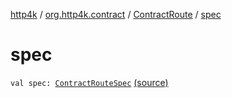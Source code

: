 [http4k](../../index.md) / [org.http4k.contract](../index.md) / [ContractRoute](index.md) / [spec](./spec.md)

# spec

`val spec: `[`ContractRouteSpec`](../-contract-route-spec/index.md) [(source)](https://github.com/http4k/http4k/blob/master/http4k-contract/src/main/kotlin/org/http4k/contract/ContractRoute.kt#L21)